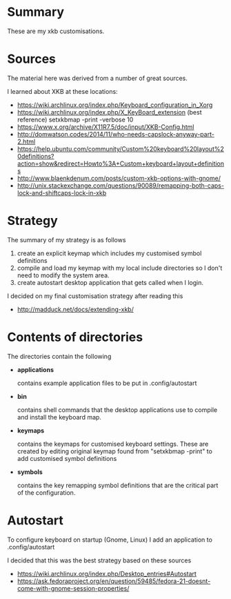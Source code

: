 # Summary 
These are my xkb customisations. 

# Sources
The material here was derived from a number of great sources.

I learned about XKB at these locations:
 * https://wiki.archlinux.org/index.php/Keyboard_configuration_in_Xorg
 * https://wiki.archlinux.org/index.php/X_KeyBoard_extension  (best reference)
     setxkbmap -print -verbose 10
 * https://www.x.org/archive/X11R7.5/doc/input/XKB-Config.html
 * http://domwatson.codes/2014/11/who-needs-capslock-anyway-part-2.html
 * https://help.ubuntu.com/community/Custom%20keyboard%20layout%20definitions?action=show&redirect=Howto%3A+Custom+keyboard+layout+definitions
 * http://www.blaenkdenum.com/posts/custom-xkb-options-with-gnome/
 * http://unix.stackexchange.com/questions/90089/remapping-both-caps-lock-and-shiftcaps-lock-in-xkb


# Strategy

The summary of my strategy is as follows
  1. create an explicit keymap which includes my customised symbol definitions 
  2. compile and load my keymap with my local include directories so I don't need to modify the system area.
  3. create autostart desktop application that gets called when I login.
      
I decided on my final customisation strategy after reading this
 *  http://madduck.net/docs/extending-xkb/

# Contents of directories

The directories contain the following

* **applications**

   contains example application files to be put in .config/autostart

* **bin**

   contains shell commands that the desktop applications use to compile and install the keyboard map. 

* **keymaps**

   contains the keymaps for customised keyboard settings.  These are created by editing original keymap
   found from "setxkbmap -print" to add customised symbol definitions

* **symbols**

   contains the key remapping symbol definitions that are the critical part of the configuration. 


# Autostart

To configure keyboard on startup (Gnome, Linux) I add an application to .config/autostart

I decided that this was the best strategy based on these sources

* https://wiki.archlinux.org/index.php/Desktop_entries#Autostart
* https://ask.fedoraproject.org/en/question/59485/fedora-21-doesnt-come-with-gnome-session-properties/
